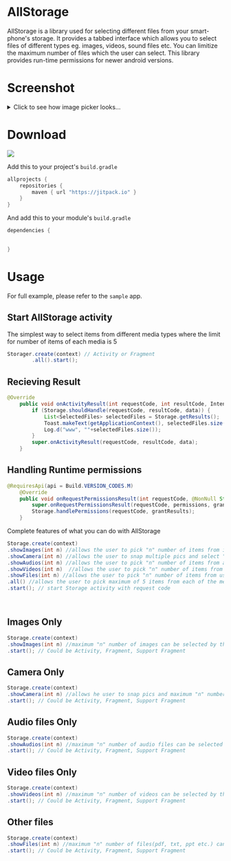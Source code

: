 # AllStorage
AllStorage is a library used for selecting different files from your smart-phone's storage. It provides a tabbed interface which allows you to select files of different types eg. images, videos, sound files etc. You can limitize the maximum number of files which the user can select. This library provides run-time permissions for newer android versions.

# Screenshot

<details>
	<summary>Click to see how image picker looks…</summary>
  
  
  <div class="row">
  <div class="column">
    <img 
src="https://user-images.githubusercontent.com/36470821/50398508-f139d280-0799-11e9-82d6-d475cc0ab319.jpg" height="460" width="284"/>
  </div>
  <div class="column">
    <img 
src="https://user-images.githubusercontent.com/36470821/50398533-2cd49c80-079a-11e9-92ab-a688b9baccab.jpg" height="460" width="284"/>
  </div>
  <div class="column">
    <img src="https://user-images.githubusercontent.com/36470821/50398666-28f54a00-079b-11e9-8476-a3e9dd6ed576.jpg" height="460" width="284"/>
  </div>
  <div class="column">
    <img src="https://user-images.githubusercontent.com/36470821/50398673-36123900-079b-11e9-815a-8245cd555325.jpg" height="460" width="284"/>
  </div>
  <div class="column">
    <img src=" https://user-images.githubusercontent.com/36470821/50398720-a15c0b00-079b-11e9-93ef-a4631565390d.jpg" height="460" width="284"/>
  </div>
</div>
  
  
 
  
</details>

# Download
 [![](https://jitpack.io/v/esafirm/android-image-picker.svg)](https://jitpack.io/#esafirm/android-image-picker)

Add this to your project's `build.gradle`

```groovy
allprojects {
    repositories {
        maven { url "https://jitpack.io" }
    }
}
```

And add this to your module's `build.gradle` 

```groovy
dependencies {

	
}
```



# Usage

For full example, please refer to the `sample` app. 


## Start AllStorage activity

The simplest way to select items from different media types where the limit for number of items of each media is 5

```java
Storager.create(context) // Activity or Fragment
	    .all().start();
``` 

## Recieving Result

```java
@Override
    public void onActivityResult(int requestCode, int resultCode, Intent data) {
        if (Storage.shouldHandle(requestCode, resultCode, data)) {
            List<SelectedFiles> selectedFiles = Storage.getResults();
            Toast.makeText(getApplicationContext(), selectedFiles.size() + "", Toast.LENGTH_LONG).show();
            Log.d("www", ""+selectedFiles.size());
        }
        super.onActivityResult(requestCode, resultCode, data);
    }
``` 

## Handling Runtime permissions

```java
@RequiresApi(api = Build.VERSION_CODES.M)
    @Override
    public void onRequestPermissionsResult(int requestCode, @NonNull String[] permissions, @NonNull int[] grantResults) {
        super.onRequestPermissionsResult(requestCode, permissions, grantResults);
        Storage.handlePermissions(requestCode, grantResults);
    }
``` 





Complete features of what you can do with AllStorage

```java
Storage.create(context)
.showImages(int n) //allows the user to pick "n" number of items from image type media stored in user's smartphone
.showCamera(int n) //allows the user to snap multiple pics and select "n" number of those items 
.showAudios(int n) //allows the user to pick "n" number of items from audio type media stored in user's smartphone
.showVideos(int n)  //allows the user to pick "n" number of items from video type media stored in user's smartphone
.showFiles(int n) //allows the user to pick "n" number of items from user storage files eg. pdf, zip, txt etc.
.all() //allows the user to pick maximum of 5 items from each of the media type
.start(); // start Storage activity with request code

	
```   

## Images Only

```java
Storage.create(context)
.showImages(int n) //maximum "n" number of images can be selected by the user
.start(); // Could be Activity, Fragment, Support Fragment 

```

## Camera Only

```java
Storage.create(context)
.showCamera(int n) //allows he user to snap pics and maximum "n" number of snapped images can be selected by the user
.start(); // Could be Activity, Fragment, Support Fragment 

```

## Audio files Only

```java
Storage.create(context)
.showAudios(int n) //maximum "n" number of audio files can be selected by the user
.start(); // Could be Activity, Fragment, Support Fragment 

```

## Video files Only

```java
Storage.create(context)
.showVideos(int n) //maximum "n" number of videos can be selected by the user
.start(); // Could be Activity, Fragment, Support Fragment 

```

## Other files

```java
Storage.create(context)
.showFiles(int n) //maximum "n" number of files(pdf, txt, ppt etc.) can be selected by the user
.start(); // Could be Activity, Fragment, Support Fragment 

```
